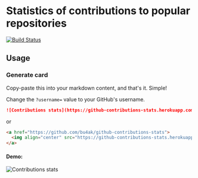 # Statistics of contributions to popular repositories

[![Build Status](https://github.styleci.io/repos/302752463/shield?style=plastic)](https://github.styleci.io/repos/302752463)

## Usage

### Generate card

Copy-paste this into your markdown content, and that's it. Simple!

Change the `?username=` value to your GitHub's username.

```markdown
![Contributions stats](https://github-contributions-stats.herokuapp.com/?username=bu4ak)
```
or
```html
<a href="https://github.com/bu4ak/github-contributions-stats">
  <img align="center" src="https://github-contributions-stats.herokuapp.com/?username=bu4ak" />
</a>
```
#### Demo:
![Contributions stats](https://github-contributions-stats.herokuapp.com/?username=bu4ak)
